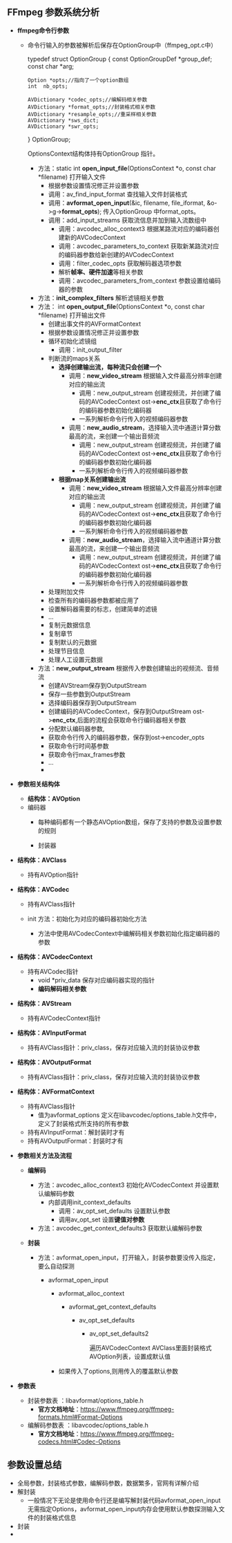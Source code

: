 ## FFmpeg 参数系统分析

- **ffmpeg命令行参数**

  - 命令行输入的参数被解析后保存在OptionGroup中（ffmpeg_opt.c中）

    typedef struct OptionGroup {
        const OptionGroupDef *group_def;
        const char *arg;

        Option *opts;//指向了一个option数组
        int  nb_opts;
        
        AVDictionary *codec_opts;//编解码相关参数
        AVDictionary *format_opts;//封装格式相关参数
        AVDictionary *resample_opts;//重采样相关参数
        AVDictionary *sws_dict;
        AVDictionary *swr_opts;
    } OptionGroup;

    OptionsContext结构体持有OptionGroup 指针。

    - 方法：static int **open_input_file**(OptionsContext *o, const char *filename) 打开输入文件
      - 根据参数设置情况修正并设置参数
      - 调用：av_find_input_format 查找输入文件封装格式
      - 调用：**avformat_open_input**(&ic, filename, file_iformat, &o->g->**format_opts**); 传入OptionGroup 中format_opts。
      - 调用：add_input_streams 获取流信息并加到输入流数组中
        - 调用：avcodec_alloc_context3 根据某路流对应的编码器创建新的AVCodecContext
        - 调用：avcodec_parameters_to_context 获取新某路流对应的编码器参数给新创建的AVCodecContext
        - 调用：filter_codec_opts 获取解码器选项参数
        - 解析**帧率、硬件加速**等相关参数
        - 调用：avcodec_parameters_from_context 参数设置给编码器的参数
    - 方法：**init_complex_filters** 解析滤镜相关参数
    - 方法： int **open_output_file**(OptionsContext *o, const char *filename) 打开输出文件
      - 创建出事文件的AVFormatContext
      - 根据参数设置情况修正并设置参数
      - 循环初始化滤镜组
        - 调用：init_output_filter
      - 判断流的maps关系
        - **选择创建输出流，每种流只会创建一个**
          - 调用：**new_video_stream** 根据输入文件最高分辨率创建对应的输出流
            - 调用：new_output_stream 创建视频流，并创建了编码的AVCodecContext ost->**enc_ctx**且获取了命令行的编码器参数初始化编码器
            - 一系列解析命令行传入的视频编码器参数
          - 调用：**new_audio_stream**，选择输入流中通道计算分数最高的流，来创建一个输出音频流
            - 调用：new_output_stream 创建视频流，并创建了编码的AVCodecContext ost->**enc_ctx**且获取了命令行的编码器参数初始化编码器
            - 一系列解析命令行传入的视频编码器参数
        - **根据map关系创建输出流**
          - 调用：**new_video_stream** 根据输入文件最高分辨率创建对应的输出流
            - 调用：new_output_stream 创建视频流，并创建了编码的AVCodecContext ost->**enc_ctx**且获取了命令行的编码器参数初始化编码器
            - 一系列解析命令行传入的视频编码器参数
          - 调用：**new_audio_stream**，选择输入流中通道计算分数最高的流，来创建一个输出音频流
            - 调用：new_output_stream 创建视频流，并创建了编码的AVCodecContext ost->**enc_ctx**且获取了命令行的编码器参数初始化编码器
            - 一系列解析命令行传入的视频编码器参数
      - 处理附加文件
      - 检查所有的编码器参数都被应用了
      - 设置解码器需要的标志，创建简单的滤镜
      - ...
      - 复制元数据信息
      - 复制章节
      - 复制默认的元数据
      - 处理节目信息
      - 处理人工设置元数据
    - 方法：**new_output_stream** 根据传入参数创建输出的视频流、音频流
      - 创建AVStream保存到OutputStream
      - 保存一些参数到OutputStream
      - 选择编码器保存到OutputStream
      - 创建编码的AVCodecContext，保存到OutputStream ost->**enc_ctx**,后面的流程会获取命令行编码器相关参数
      - 分配默认编码器参数,
      - 获取命令行传入的编码器参数，保存到ost->encoder_opts
      - 获取命令行时间基参数
      - 获取命令行max_frames参数
      - ...
      - 

- **参数相关结构体**

  - **结构体：AVOption**
  - 编码器
    -  每种编码都有一个静态AVOption数组，保存了支持的参数及设置参数的规则
  
    - 封装器
  
- **结构体：AVClass**
  
  - 持有AVOption指针
  
- **结构体：AVCodec**
  
  - 持有AVClass指针
  
  - init 方法：初始化为对应的编码器初始化方法
      - 方法中使用AVCodecContext中编解码相关参数初始化指定编码器的参数
  
- **结构体：AVCodecContext**
  
  - 持有AVCodec指针
    - void *priv_data 保存对应编码器实现的指针
    - **编码解码相关参数**
  
- **结构体：AVStream**

  - 持有AVCodecContext指针

- **结构体：AVInputFormat**
  
  - 持有AVClass指针：priv_class，保存对应输入流的封装协议参数
  
- **结构体：AVOutputFormat**
  
  - 持有AVClass指针：priv_class，保存对应输入流的封装协议参数
  
- **结构体：AVFormatContext**
  
  - 持有AVClass指针
    - 值为avformat_options 定义在libavcodec/options_table.h文件中，定义了封装格式所支持的所有参数
  - 持有AVInputFormat：解封装时才有
  - 持有AVOutputFormat：封装时才有
  
- **参数相关方法及流程**

  - **编解码**
    - 方法：avcodec_alloc_context3 初始化AVCodecContext 并设置默认编解码参数
      - 内部调用init_context_defaults
        - 调用：av_opt_set_defaults  设置默认参数
        - 调用av_opt_set 设置**键值对参数**
    - 方法：avcodec_get_context_defaults3 获取默认编解码参数
  - **封装**
    
    - 方法：avformat_open_input，打开输入，封装参数要没传入指定，要么自动探测
    
      - avformat_open_input
    
        - avformat_alloc_context
    
          - avformat_get_context_defaults
    
            - av_opt_set_defaults
    
              - av_opt_set_defaults2  
    
                遍历AVCodecContext  AVClass里面封装格式AVOption列表，设置成默认值
    
        - 如果传入了options,则用传入的覆盖默认参数
  
- **参数表**

  - 封装参数表 ：libavformat/options_table.h
    - **官方文档地址**：https://www.ffmpeg.org/ffmpeg-formats.html#Format-Options
  - 编解码参数表 ：libavcodec/options_table.h
    - **官方文档地址**：https://www.ffmpeg.org/ffmpeg-codecs.html#Codec-Options



## 参数设置总结

- 全局参数，封装格式参数，编解码参数，数据繁多，官网有详解介绍
- 解封装
  - 一般情况下无论是使用命令行还是编写解封装代码avformat_open_input无需指定Options，avformat_open_input内存会使用默认参数探测输入文件的封装格式信息
- 封装
- 

